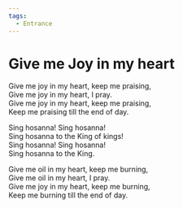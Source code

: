 ```yaml
---
tags:
  - Entrance
---
```

  

# Give me Joy in my heart  

Give me joy in my heart, keep me praising,  
Give me joy in my heart, I pray.  
Give me joy in my heart, keep me praising,  
Keep me praising till the end of day.  

Sing hosanna! Sing hosanna!  
Sing hosanna to the King of kings!  
Sing hosanna! Sing hosanna!  
Sing hosanna to the King.  

Give me oil in my heart, keep me burning,  
Give me oil in my heart, I pray.  
Give me joy in my heart, keep me burning,  
Keep me burning till the end of day.  